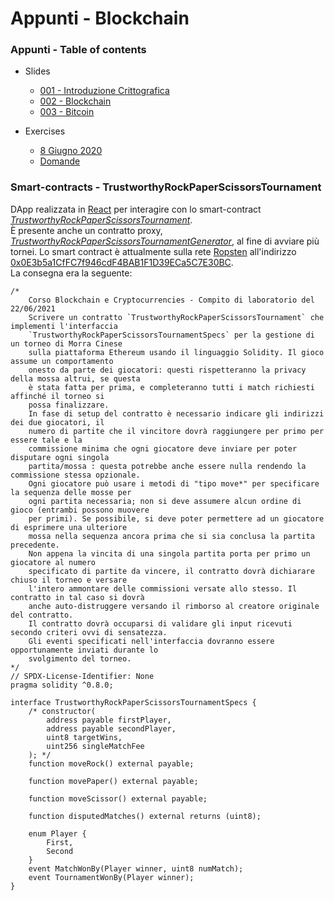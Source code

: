 # Appunti - Blockchain

### Appunti - Table of contents

- Slides

  - [001 - Introduzione Crittografica](./appunti/001%20-%20Introduzione%20crittografica.md)
  - [002 - Blockchain](./appunti/002%20-%20Blockchain.md)
  - [003 - Bitcoin](./appunti/003%20-%20Bitcoin.md)

- Exercises
  - [8 Giugno 2020](./appunti/Es%20-%208%20Giugno%202020.md)
  - [Domande](./appunti/Es%20-%20Domande.md)

### Smart-contracts - TrustworthyRockPaperScissorsTournament

DApp realizzata in [React](https://reactjs.org/) per interagire con lo smart-contract [_TrustworthyRockPaperScissorsTournament_](./smart-contracts/contracts/contracts/TrustworthyRockPaperScissorsTournament.sol).  
È presente anche un contratto proxy, [_TrustworthyRockPaperScissorsTournamentGenerator_](./smart-contracts/contracts/contracts/TrustworthyRockPaperScissorsTournamentGenerator.sol), al fine di avviare più tornei. Lo smart contract è attualmente sulla rete [Ropsten](https://ropsten.etherscan.io/) all'indirizzo [0x0E3b5a1CfFC7f946cdF4BAB1F1D39ECa5C7E30BC](https://ropsten.etherscan.io/address/0x0E3b5a1CfFC7f946cdF4BAB1F1D39ECa5C7E30BC).  
La consegna era la seguente:

```solidity
/*
    Corso Blockchain e Cryptocurrencies - Compito di laboratorio del 22/06/2021
    Scrivere un contratto `TrustworthyRockPaperScissorsTournament` che implementi l'interfaccia
    `TrustworthyRockPaperScissorsTournamentSpecs` per la gestione di un torneo di Morra Cinese
    sulla piattaforma Ethereum usando il linguaggio Solidity. Il gioco assume un comportamento
    onesto da parte dei giocatori: questi rispetteranno la privacy della mossa altrui, se questa
    è stata fatta per prima, e completeranno tutti i match richiesti affinché il torneo si
    possa finalizzare.
    In fase di setup del contratto è necessario indicare gli indirizzi dei due giocatori, il
    numero di partite che il vincitore dovrà raggiungere per primo per essere tale e la
    commissione minima che ogni giocatore deve inviare per poter disputare ogni singola
    partita/mossa : questa potrebbe anche essere nulla rendendo la commissione stessa opzionale.
    Ogni giocatore può usare i metodi di "tipo move*" per specificare la sequenza delle mosse per
    ogni partita necessaria; non si deve assumere alcun ordine di gioco (entrambi possono muovere
    per primi). Se possibile, si deve poter permettere ad un giocatore di esprimere una ulteriore
    mossa nella sequenza ancora prima che si sia conclusa la partita precedente.
    Non appena la vincita di una singola partita porta per primo un giocatore al numero
    specificato di partite da vincere, il contratto dovrà dichiarare chiuso il torneo e versare
    l'intero ammontare delle commissioni versate allo stesso. Il contratto in tal caso si dovrà
    anche auto-distruggere versando il rimborso al creatore originale del contratto.
    Il contratto dovrà occuparsi di validare gli input ricevuti secondo criteri ovvi di sensatezza.
    Gli eventi specificati nell'interfaccia dovranno essere opportunamente inviati durante lo
    svolgimento del torneo.
*/
// SPDX-License-Identifier: None
pragma solidity ^0.8.0;

interface TrustworthyRockPaperScissorsTournamentSpecs {
    /* constructor(
        address payable firstPlayer,
        address payable secondPlayer,
        uint8 targetWins,
        uint256 singleMatchFee
    ); */
    function moveRock() external payable;

    function movePaper() external payable;

    function moveScissor() external payable;

    function disputedMatches() external returns (uint8);

    enum Player {
        First,
        Second
    }
    event MatchWonBy(Player winner, uint8 numMatch);
    event TournamentWonBy(Player winner);
}
```
